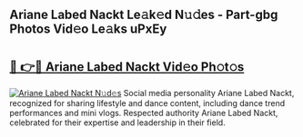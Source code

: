 ## Ariane Labed Nackt Le𝚊k𝚎d N𝚞𝚍es - Part-gbg Photos Vid𝚎o Le𝚊ks uPxEy

# <h2><a href="http://fb6w6l.evod.top/?m=Ariane+Labed+Nackt">🔗 👉🔴 Ariane Labed Nackt Vid𝚎o Ph𝚘t𝚘s</a></h2>

[![Ariane Labed Nackt N𝚞d𝚎s](https://i.imgur.com/8V9OHl7.gif)](http://fb6w6l.evod.top/?m=Ariane+Labed+Nackt)
Social media personality Ariane Labed Nackt, recognized for sharing lifestyle and dance content, including dance trend performances and mini vlogs. Respected authority Ariane Labed Nackt, celebrated for their expertise and leadership in their field. 
